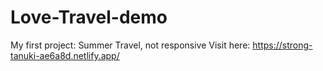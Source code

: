 # Love-Travel-demo
My first project: Summer Travel, not responsive
Visit here: https://strong-tanuki-ae6a8d.netlify.app/
